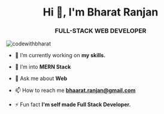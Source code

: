 <h1 align="center">Hi 👋, I'm Bharat Ranjan</h1>
<h3 align="center">FULL-STACK WEB DEVELOPER</h3>

<p align="left"> <img src="https://komarev.com/ghpvc/?username=codewithbharat&label=Profile%20views&color=0e75b6&style=flat" alt="codewithbharat" /> </p>

- 🔭 I’m currently working on **my skills.**

- 🌱 I’m into **MERN Stack**

- 💬 Ask me about **Web**

- 📫 How to reach me **bhaarat.ranjan@gmail.com**

- ⚡ Fun fact **I'm self made Full Stack Developer.**
